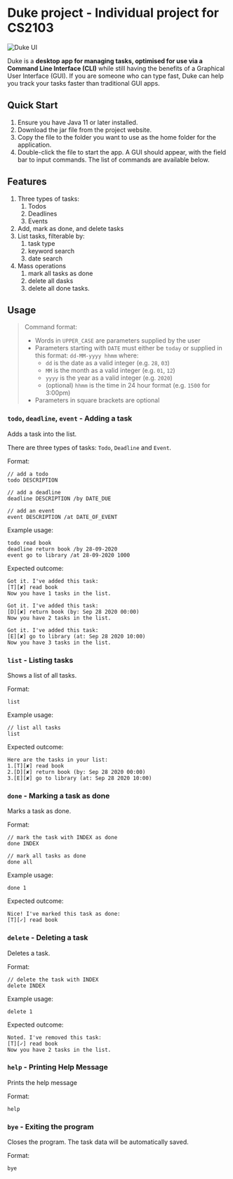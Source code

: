 # Duke project - Individual project for CS2103 

![Duke UI](https://github.com/theodoreleebrant/ip/blob/master/docs/Ui.png)

Duke is a **desktop app for managing tasks, optimised for use via a Command Line Interface (CLI)** while still having the benefits of a Graphical User Interface (GUI). If you are someone who can type fast, Duke can help you track your tasks faster than traditional GUI apps.

## Quick Start
1. Ensure you have Java 11 or later installed.
1. Download the jar file from the project website.
1. Copy the file to the folder you want to use as the home folder for the application.
1. Double-click the file to start the app. A GUI should appear, with the field bar to input commands. The list of commands are available below.

## Features 
1. Three types of tasks:
    1. Todos
    1. Deadlines
    1. Events
1. Add, mark as done, and delete tasks
1. List tasks, filterable by:
    1. task type
    1. keyword search
    1. date search
1. Mass operations
    1. mark all tasks as done
    1. delete all dasks
    1. delete all done tasks.

## Usage
> Command format:
> - Words in `UPPER_CASE` are parameters supplied by the user
> - Parameters starting with `DATE` must either be `today` or supplied in this format: `dd-MM-yyyy hhmm` where:
>   - `dd` is the date as a valid integer (e.g. `28`, `03`)
>   - `MM` is the month as a valid integer (e.g. `01`, `12`)
>   - `yyyy` is the year as a valid integer (e.g. `2020`)
>   - (optional) `hhmm` is the time in 24 hour format (e.g. `1500` for 3:00pm)
> - Parameters in square brackets are optional

### `todo`, `deadline`, `event` - Adding a task
Adds a task into the list.

There are three types of tasks: `Todo`, `Deadline` and `Event`.

Format:
```
// add a todo
todo DESCRIPTION

// add a deadline
deadline DESCRIPTION /by DATE_DUE

// add an event
event DESCRIPTION /at DATE_OF_EVENT
```

Example usage:
```
todo read book
deadline return book /by 28-09-2020
event go to library /at 28-09-2020 1000
```

Expected outcome:
```
Got it. I've added this task:
[T][✘] read book
Now you have 1 tasks in the list.

Got it. I've added this task:
[D][✘] return book (by: Sep 28 2020 00:00)
Now you have 2 tasks in the list.

Got it. I've added this task:
[E][✘] go to library (at: Sep 28 2020 10:00)
Now you have 3 tasks in the list.
```

### `list` - Listing tasks
Shows a list of all tasks.

Format:
```
list
```

Example usage:
```
// list all tasks
list
```

Expected outcome:
```
Here are the tasks in your list:
1.[T][✘] read book
2.[D][✘] return book (by: Sep 28 2020 00:00)
3.[E][✘] go to library (at: Sep 28 2020 10:00)
```

### `done` - Marking a task as done
Marks a task as done.

Format:
```
// mark the task with INDEX as done
done INDEX

// mark all tasks as done
done all
```

Example usage:
```
done 1
```

Expected outcome:
```
Nice! I've marked this task as done:
[T][✓] read book
```

### `delete` - Deleting a task
Deletes a task.

Format:
```
// delete the task with INDEX
delete INDEX
```

Example usage:
```
delete 1
```

Expected outcome:
```
Noted. I've removed this task:
[T][✓] read book
Now you have 2 tasks in the list.
```

### `help` - Printing Help Message
Prints the help message

Format:
```
help
```

### `bye` - Exiting the program
Closes the program. The task data will be automatically saved.

Format:
```
bye
```
